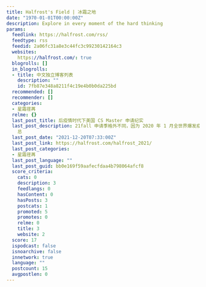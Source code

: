 ```yaml
---
title: Halfrost's Field | 冰霜之地
date: "1970-01-01T00:00:00Z"
description: Explore in every moment of the hard thinking
params:
  feedlink: https://halfrost.com/rss/
  feedtype: rss
  feedid: 2a06fc31a8e3c44fc3c99230142164c3
  websites:
    https://halfrost.com/: true
  blogrolls: []
  in_blogrolls:
  - title: 中文独立博客列表
    description: ""
    id: 7fb87e348a8211f4c19e4b0b0da225bd
  recommended: []
  recommender: []
  categories:
  - 星霜荏苒
  relme: {}
  last_post_title: 后疫情时代下美国 CS Master 申请纪实
  last_post_description: 21fall 申请季格外不同，因为 2020 年 1 月全世界爆发疫情以后，校园关闭，留学生滞留国内上网课。加上中美博弈，10043
    总
  last_post_date: "2021-12-20T07:33:00Z"
  last_post_link: https://halfrost.com/halfrost_2021/
  last_post_categories:
  - 星霜荏苒
  last_post_language: ""
  last_post_guid: bb0e169f59aafecfdaa4b798064afcf8
  score_criteria:
    cats: 0
    description: 3
    feedlangs: 0
    hasContent: 0
    hasPosts: 3
    postcats: 1
    promoted: 5
    promotes: 0
    relme: 0
    title: 3
    website: 2
  score: 17
  ispodcast: false
  isnoarchive: false
  innetwork: true
  language: ""
  postcount: 15
  avgpostlen: 0
---
```

